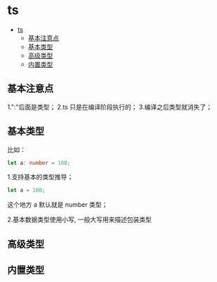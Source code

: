 # ts

- [ts](#ts)
  - [基本注意点](#基本注意点)
  - [基本类型](#基本类型)
  - [高级类型](#高级类型)
  - [内置类型](#内置类型)

## 基本注意点

1.":"后面是类型；
2.ts 只是在编译阶段执行的；
3.编译之后类型就消失了；

## 基本类型

比如：

```ts
let a: number = 100;
```

1.支持基本的类型推导；

```ts
let a = 100;
```

这个地方 a 默认就是 number 类型；

2.基本数据类型使用小写, 一般大写用来描述包装类型



## 高级类型

## 内置类型
